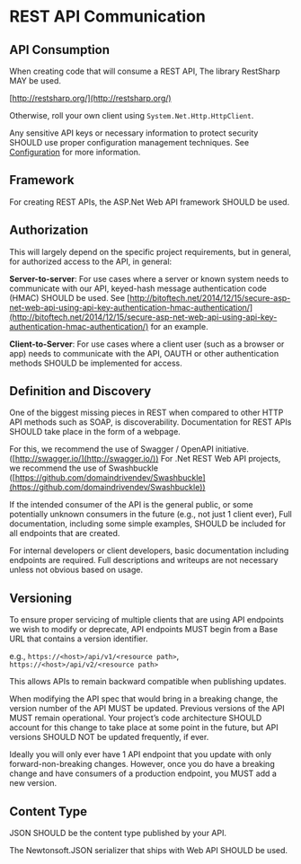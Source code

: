 # REST API Communication

## API Consumption

When creating code that will consume a REST API, The library RestSharp MAY be
used.

[http://restsharp.org/](http://restsharp.org/)

Otherwise, roll your own client using `System.Net.Http.HttpClient`.

Any sensitive API keys or necessary information to protect security SHOULD use
proper configuration management techniques. See
[Configuration](configuration.md) for more information.

## Framework

For creating REST APIs, the ASP.Net Web API framework SHOULD be used.

## Authorization

This will largely depend on the specific project requirements, but in general,
for authorized access to the API, in general:

**Server-to-server**: For use cases where a server or known system needs to
communicate with our API, keyed-hash message authentication code (HMAC) SHOULD
be used. See
[http://bitoftech.net/2014/12/15/secure-asp-net-web-api-using-api-key-authentication-hmac-authentication/](http://bitoftech.net/2014/12/15/secure-asp-net-web-api-using-api-key-authentication-hmac-authentication/)
for an example.

**Client-to-Server**: For use cases where a client user (such as a browser or
app) needs to communicate with the API, OAUTH or other authentication methods
SHOULD be implemented for access.

## Definition and Discovery

One of the biggest missing pieces in REST when compared to other HTTP API
methods such as SOAP, is discoverability. Documentation for REST APIs SHOULD
take place in the form of a webpage.

For this, we recommend the use of Swagger / OpenAPI initiative.
([http://swagger.io/](http://swagger.io/)) For .Net REST Web API projects, we
recommend the use of Swashbuckle
([https://github.com/domaindrivendev/Swashbuckle](https://github.com/domaindrivendev/Swashbuckle))

If the intended consumer of the API is the general public, or some potentially
unknown consumers in the future (e.g., not just 1 client ever), Full
documentation, including some simple examples, SHOULD be included for all
endpoints that are created.

For internal developers or client developers, basic documentation including
endpoints are required. Full descriptions and writeups are not necessary unless
not obvious based on usage.

## Versioning

To ensure proper servicing of multiple clients that are using API endpoints we
wish to modify or deprecate, API endpoints MUST begin from a Base URL that
contains a version identifier.

e.g., `https://<host>/api/v1/<resource path>`, `https://<host>/api/v2/<resource path>`

This allows APIs to remain backward compatible when publishing updates.

When modifying the API spec that would bring in a breaking change, the version
number of the API MUST be updated. Previous versions of the API MUST remain
operational. Your project’s code architecture SHOULD account for this change to
take place at some point in the future, but API versions SHOULD NOT be updated
frequently, if ever.

Ideally you will only ever have 1 API endpoint that you update with only
forward-non-breaking changes. However, once you do have a breaking change and
have consumers of a production endpoint, you MUST add a new version.

## Content Type

JSON SHOULD be the content type published by your API.

The Newtonsoft.JSON serializer that ships with Web API SHOULD be used.

